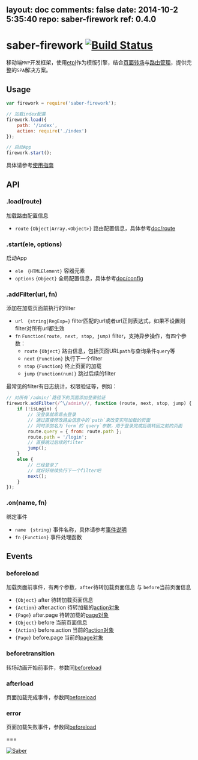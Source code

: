 layout: doc
comments: false
date: 2014-10-2 5:35:40
repo: saber-firework
ref: 0.4.0
---

# saber-firework [![Build Status](https://travis-ci.org/ecomfe/saber-firework.png)](https://travis-ci.org/ecomfe/saber-firework)

移动端`MVP`开发框架，使用[etpl](https://github.com/ecomfe/etpl)作为模版引擎，结合[页面转场](https://github.com/ecomfe/saber-viewport)与[路由管理](https://github.com/ecomfe/saber-router)，提供完整的`SPA`解决方案。

## Usage

```javascript
var firework = require('saber-firework');

// 加载index配置
firework.load({
    path: '/index',
    action: require('./index')
});

// 启动App
firework.start();
```

具体请参考[使用指南](doc/guid.html)

## API

### .load(route)

加载路由配置信息

* `route` `{Object|Array.<Object>}` 路由配置信息，具体参考[doc/route](doc/rout.html)

### .start(ele, options)

启动App

* `ele ` `{HTMLElement}` 容器元素
* `options` `{Object}` 全局配置信息，具体参考[doc/config](doc/confi.html)

### .addFilter(url, fn)

添加在加载页面前执行的filter

* `url ` `{string|RegExp=}` filter匹配的url或者url正则表达式，如果不设置则filter对所有url都生效
* `fn` `Function(route, next, stop, jump)` filter，支持异步操作，有四个参数：
    * `route` `{Object}` 路由信息，包括页面URL`path`与查询条件`query`等
    * `next` `{Function}` 执行下一个filter
    * `stop` `{Function}` 终止页面的加载
    * `jump` `{Function(num)}` 跳过后续的filter

最常见的filter有日志统计，权限验证等，例如：

```javascript
// 对所有`/admin/`路径下的页面添加登录验证
firework.addFilter(/^\/admin\//, function (route, next, stop, jump) {
    if (!isLogin) {
        // 没登录就乖乖去登录
        // 通过直接修改路由信息中的`path`来改变实际加载的页面
        // 同时添加名为`form`的`query`参数，用于登录完成后跳转回之前的页面
        route.query = { from: route.path };
        route.path = '/login';
        // 直接跳过后续的filter
        jump();
    }
    else {
        // 已经登录了
        // 就好好继续执行下一个filter吧
        next();
    }
});
```

### .on(name, fn)

绑定事件

* `name ` `{string}` 事件名称，具体请参考[事件说明](#events)
* `fn` `{Function}` 事件处理函数

## Events

### beforeload

加载页面前事件，有两个参数，`after`待转加载页面信息 与 `before`当前页面信息

* `{Object}` after 待转加载页面信息
* `{Action}` after.action 待转加载的[action对象](doc/actio.html)
* `{Page}` after.page 待转加载的[page对象](https://github.com/ecomfe/saber-viewport#page)
* `{Object}` before 当前页面信息
* `{Action}` before.action 当前的[action对象](doc/actio.html)
* `{Page}` before.page 当前的[page对象](https://github.com/ecomfe/saber-viewport#page)

### beforetransition

转场动画开始前事件，参数同[beforeload](#beforeload)

### afterload

页面加载完成事件，参数同[beforeload](#beforeload)

### error

页面加载失败事件，参数同[beforeload](#beforeload)

===

[![Saber](https://f.cloud.github.com/assets/157338/1485433/aeb5c72a-4714-11e3-87ae-7ef8ae66e605.png)](http://ecomfe.github.io/saber/)
